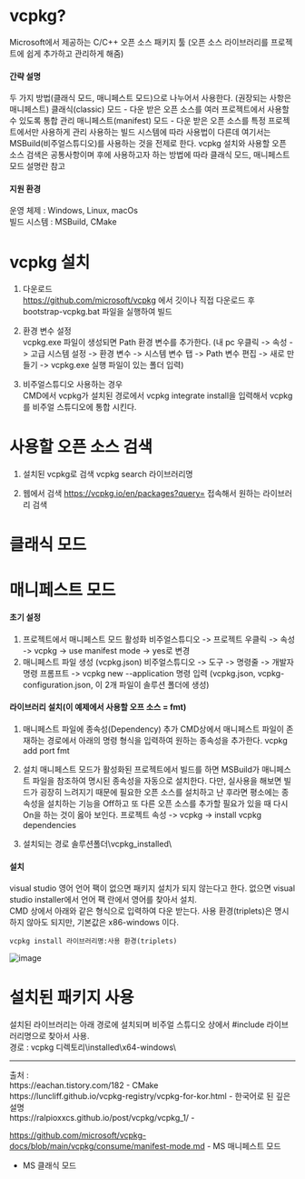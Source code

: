 # vcpkg?
Microsoft에서 제공하는 C/C++ 오픈 소스 패키지 툴 (오픈 소스 라이브러리를 프로젝트에 쉽게 추가하고 관리하게 해줌) <br/>

#### 간략 설명
두 가지 방법(클래식 모드, 매니페스트 모드)으로 나누어서 사용한다. (권장되는 사항은 매니페스트)
클래식(classic) 모드 - 다운 받은 오픈 소스를 여러 프로젝트에서 사용할 수 있도록 통합 관리
매니페스트(manifest) 모드 - 다운 받은 오픈 소스를 특정 프로젝트에서만 사용하게 관리
사용하는 빌드 시스템에 따라 사용법이 다른데 여기서는 MSBuild(비주얼스튜디오)를 사용하는 것을 전제로 한다.
vcpkg 설치와 사용할 오픈 소스 검색은 공통사항이며 후에 사용하고자 하는 방법에 따라 클래식 모드, 매니페스트 모드 설명란 참고

#### 지원 환경
운영 체제 : Windows, Linux, macOs <br/>
빌드 시스템 : MSBuild, CMake <br/>

# vcpkg 설치
1) 다운로드<br/>
https://github.com/microsoft/vcpkg 에서 깃이나 직접 다운로드 후 bootstrap-vcpkg.bat 파일을 실행하여 빌드<br/>

2) 환경 변수 설정<br/>
vcpkg.exe 파일이 생성되면 Path 환경 변수를 추가한다. (내 pc 우클릭 -> 속성 -> 고급 시스템 설정 -> 환경 변수 -> 시스템 변수 탭 -> Path 변수 편집 -> 새로 만들기 -> vcpkg.exe 실행 파일이 있는 폴더 입력)<br/>

3) 비주얼스튜디오 사용하는 경우<br/>
CMD에서 vcpkg가 설치된 경로에서 vcpkg integrate install을 입력해서 vcpkg를 비주얼 스튜디오에 통합 시킨다.

# 사용할 오픈 소스 검색 
1) 설치된 vcpkg로 검색 
vcpkg search 라이브러리명

2) 웹에서 검색
https://vcpkg.io/en/packages?query= 접속해서 원하는 라이브러리 검색

# 클래식 모드



# 매니페스트 모드

#### 초기 설정
1) 프로젝트에서 매니페스트 모드 활성화
비주얼스튜디오 -> 프로젝트 우클릭 -> 속성 -> vcpkg -> use manifest mode -> yes로 변경
2) 매니페스트 파일 생성 (vcpkg.json)
비주얼스튜디오 -> 도구 -> 명령줄 -> 개발자 명령 프롬프트 -> vcpkg new --application 명령 입력 (vcpkg.json, vcpkg-configuration.json, 이 2개 파일이 솔루션 폴더에 생성)

#### 라이브러리 설치(이 예제에서 사용할 오프 소스 = fmt)
1) 매니페스트 파일에 종속성(Dependency) 추가
CMD상에서 매니페스트 파일이 존재하는 경로에서 아래의 명령 형식을 입력하여 원하는 종속성을 추가한다.
vcpkg add port fmt

2) 설치
매니페스트 모드가 활성화된 프로젝트에서 빌드를 하면 MSBuild가 매니페스트 파일을 참조하여 명시된 종속성을 자동으로 설치한다.
다만, 실사용을 해보면 빌드가 굉장히 느려지기 때문에 필요한 오픈 소스를 설치하고 난 후라면 평소에는 종속성을 설치하는 기능을 Off하고 또 다른 오픈 소스를 추가할 필요가 있을 때 다시 On을 하는 것이 옳아 보인다.
프로젝트 속성 -> vcpkg -> install vcpkg dependencies

3) 설치되는 경로
솔루션폴더\vcpkg_installed\





#### 설치
visual studio 영어 언어 팩이 없으면 패키지 설치가 되지 않는다고 한다. 없으면 visual studio installer에서 언어 팩 란에서 영어를 찾아서 설치.<br/>
CMD 상에서 아래와 같은 형식으로 입력하여 다운 받는다.
사용 환경(triplets)은 명시하지 않아도 되지만, 기본값은 x86-windows 이다.
~~~
vcpkg install 라이브러리명:사용 환경(triplets)
~~~

![image](https://github.com/user-attachments/assets/da6a2754-ec1b-4fae-a184-69d5a740b984)

# 설치된 패키지 사용
설치된 라이브러리는 아래 경로에 설치되며 비주얼 스튜디오 상에서 #include 라이브러리명으로 찾아서 사용.<br/>
경로 : vcpkg 디렉토리\installed\x64-windows\ <br/>







<hr/>
출처 : <br/>
https://eachan.tistory.com/182 - CMake <br/>
https://luncliff.github.io/vcpkg-registry/vcpkg-for-kor.html - 한국어로 된 깊은 설명 <br/>
https://ralpioxxcs.github.io/post/vcpkg/vcpkg_1/ - <br/>

https://github.com/microsoft/vcpkg-docs/blob/main/vcpkg/consume/manifest-mode.md - MS 매니페스트 모드<br/>
- MS 클래식 모드<br/>
